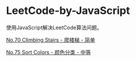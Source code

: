 # LeetCode-by-JavaScript

使用JavaScript解决LeetCode算法问题。


[No.70 Climbing Stairs - 爬楼梯 - 简单](./70.ClimbingStairs.md)

[No.75 Sort Colors - 颜色分类 - 中等](./75.SortColors.md)
